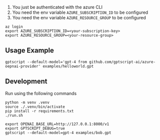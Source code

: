 1. You just be authenticated with the azure CLI
2. You need the env variable `AZURE_SUBSCRIPTION_ID` to be configured
3. You need the env variable `AZURE_RESOURCE_GROUP` to be configured

```
az login
export AZURE_SUBSCRIPTION_ID=<your-subscription-key>
export AZURE_RESOURCE_GROUP=<your-resource-group>
```

## Usage Example

```
gptscript --default-model='gpt-4 from github.com/gptscript-ai/azure-oepnai-provider' examples/helloworld.gpt
```

## Development

Run using the following commands

```
python -m venv .venv
source ./.venv/bin/activate
pip install -r requirements.txt
./run.sh
```

```
export OPENAI_BASE_URL=http://127.0.0.1:8000/v1
export GPTSCRIPT_DEBUG=true
gptscript --default-model=gpt-4 examples/bob.gpt
```
